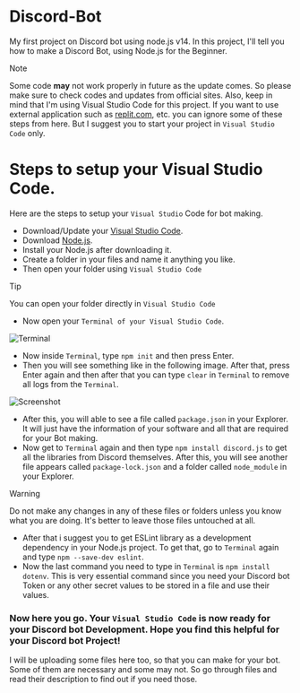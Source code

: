 # Discord-Bot
My first project on Discord bot using node.js v14. In this project, I'll tell you how to make a Discord Bot, using Node.js for the Beginner.

> [!NOTE]
> Some code **may** not work properly in future as the update comes. So please make sure to check codes and updates from official sites. Also, keep in mind that I'm using Visual Studio Code for this project. If you want to use external application such as [replit.com](https://replit.com/), etc. you can ignore some of these steps from here. But I suggest you to start your project in `Visual Studio Code` only.

# Steps to setup your Visual Studio Code.
Here are the steps to setup your `Visual Studio` Code for bot making.
- Download/Update your [Visual Studio Code](https://code.visualstudio.com).
- Download [Node.js](https://nodejs.org/en).
- Install your Node.js after downloading it.
- Create a folder in your files and name it anything you like.
- Then open your folder using `Visual Studio Code`

> [!TIP]
> You can open your folder directly in `Visual Studio Code`

- Now open your `Terminal of your Visual Studio Code`.

![Terminal](https://cdn.discordapp.com/attachments/889119613332381696/1308723151257206825/image.png?ex=673efaea&is=673da96a&hm=c35f9092b7e3e82d03ef025c4198d0b1bdb04d1a2ee0eccb41411313b337892c&)

- Now inside `Terminal`, type `npm init` and then press Enter.
- Then you will see something like in the following image. After that, press Enter again and then after that you can type `clear` in `Terminal` to remove all logs from the `Terminal`.

![Screenshot](https://cdn.discordapp.com/attachments/889119613332381696/1308725824454787072/image.png?ex=673efd67&is=673dabe7&hm=09cfe926c402422f1af90d0f6dd01b2791a4be15671ab6b668a9c8f450a89d43&)

- After this, you will able to see a file called `package.json` in your Explorer. It will just have the information of your software and all that are required for your Bot making.
- Now get to `Terminal` again and then type `npm install discord.js` to get all the libraries from Discord themselves. After this, you will see another file appears called `package-lock.json` and a folder called `node_module` in your Explorer.

> [!WARNING]
> Do not make any changes in any of these files or folders unless you know what you are doing. It's better to leave those files untouched at all.

- After that i suggest you to get ESLint library as a development dependency in your Node.js project. To get that, go to `Terminal` again and type `npm --save-dev eslint`.
- Now the last command you need to type in `Terminal` is `npm install dotenv`. This is very essential command since you need your Discord bot Token or any other secret values to be stored in a file and use their values.

### Now here you go. Your `Visual Studio Code` is now ready for your Discord bot Development. Hope you find this helpful for your Discord bot Project!

I will be uploading some files here too, so that you can make for your bot. Some of them are necessary and some may not. So go through files and read their description to find out if you need those.
